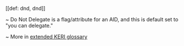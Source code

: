 [[def: dnd, dnd]]

~ Do Not Delegate is a flag/attribute for an AID, and this is default set to "you can delegate."

~ More in <a href="https://weboftrust.github.io/WOT-terms/docs/glossary/dnd">extended KERI glossary</a>
